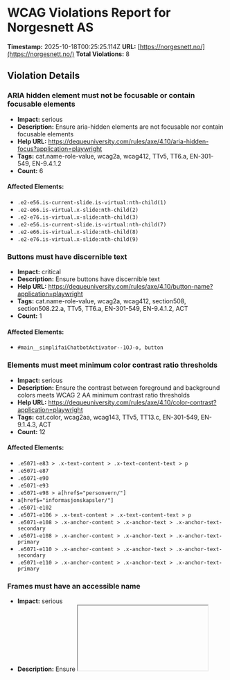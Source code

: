 # WCAG Violations Report for Norgesnett AS

**Timestamp:** 2025-10-18T00:25:25.114Z
**URL:** [https://norgesnett.no/](https://norgesnett.no/)
**Total Violations:** 8

## Violation Details

### ARIA hidden element must not be focusable or contain focusable elements

- **Impact:** serious
- **Description:** Ensure aria-hidden elements are not focusable nor contain focusable elements
- **Help URL:** https://dequeuniversity.com/rules/axe/4.10/aria-hidden-focus?application=playwright
- **Tags:** cat.name-role-value, wcag2a, wcag412, TTv5, TT6.a, EN-301-549, EN-9.4.1.2
- **Count:** 6

#### Affected Elements:

- `.e2-e56.is-current-slide.is-virtual:nth-child(1)`
- `.e2-e66.is-virtual.x-slide:nth-child(2)`
- `.e2-e76.is-virtual.x-slide:nth-child(3)`
- `.e2-e56.is-current-slide.is-virtual:nth-child(7)`
- `.e2-e66.is-virtual.x-slide:nth-child(8)`
- `.e2-e76.is-virtual.x-slide:nth-child(9)`

### Buttons must have discernible text

- **Impact:** critical
- **Description:** Ensure buttons have discernible text
- **Help URL:** https://dequeuniversity.com/rules/axe/4.10/button-name?application=playwright
- **Tags:** cat.name-role-value, wcag2a, wcag412, section508, section508.22.a, TTv5, TT6.a, EN-301-549, EN-9.4.1.2, ACT
- **Count:** 1

#### Affected Elements:

- `#main__simplifaiChatbotActivator--1OJ-o, button`

### Elements must meet minimum color contrast ratio thresholds

- **Impact:** serious
- **Description:** Ensure the contrast between foreground and background colors meets WCAG 2 AA minimum contrast ratio thresholds
- **Help URL:** https://dequeuniversity.com/rules/axe/4.10/color-contrast?application=playwright
- **Tags:** cat.color, wcag2aa, wcag143, TTv5, TT13.c, EN-301-549, EN-9.1.4.3, ACT
- **Count:** 12

#### Affected Elements:

- `.e5071-e83 > .x-text-content > .x-text-content-text > p`
- `.e5071-e87`
- `.e5071-e90`
- `.e5071-e93`
- `.e5071-e98 > a[href$="personvern/"]`
- `a[href$="informasjonskapsler/"]`
- `.e5071-e102`
- `.e5071-e106 > .x-text-content > .x-text-content-text > p`
- `.e5071-e108 > .x-anchor-content > .x-anchor-text > .x-anchor-text-secondary`
- `.e5071-e108 > .x-anchor-content > .x-anchor-text > .x-anchor-text-primary`
- `.e5071-e110 > .x-anchor-content > .x-anchor-text > .x-anchor-text-secondary`
- `.e5071-e110 > .x-anchor-content > .x-anchor-text > .x-anchor-text-primary`

### Frames must have an accessible name

- **Impact:** serious
- **Description:** Ensure <iframe> and <frame> elements have an accessible name
- **Help URL:** https://dequeuniversity.com/rules/axe/4.10/frame-title?application=playwright
- **Tags:** cat.text-alternatives, wcag2a, wcag412, section508, section508.22.i, TTv5, TT12.d, EN-301-549, EN-9.4.1.2
- **Count:** 1

#### Affected Elements:

- `#main__simplifaiChatbotActivator--1OJ-o`

### Alternative text of images should not be repeated as text

- **Impact:** minor
- **Description:** Ensure image alternative is not repeated as text
- **Help URL:** https://dequeuniversity.com/rules/axe/4.10/image-redundant-alt?application=playwright
- **Tags:** cat.text-alternatives, best-practice
- **Count:** 4

#### Affected Elements:

- `img[alt="Strømbrudd"]`
- `img[alt="Faktura"]`
- `img[alt="Nettleie"]`
- `img[alt="Han-port"]`

### Links must have discernible text

- **Impact:** serious
- **Description:** Ensure links have discernible text
- **Help URL:** https://dequeuniversity.com/rules/axe/4.10/link-name?application=playwright
- **Tags:** cat.name-role-value, wcag2a, wcag244, wcag412, section508, section508.22.a, TTv5, TT6.a, EN-301-549, EN-9.2.4.4, EN-9.4.1.2, ACT
- **Count:** 6

#### Affected Elements:

- `.e2-e87`
- `.e2-e89`
- `.e5071-e115`
- `.e5071-e117`
- `.e5071-e119`
- `.e5071-e121`

### <ul> and <ol> must only directly contain <li>, <script> or <template> elements

- **Impact:** serious
- **Description:** Ensure that lists are structured correctly
- **Help URL:** https://dequeuniversity.com/rules/axe/4.10/list?application=playwright
- **Tags:** cat.structure, wcag2a, wcag131, EN-301-549, EN-9.1.3.1
- **Count:** 1

#### Affected Elements:

- `.e5071-e84`

### <li> elements must be contained in a <ul> or <ol>

- **Impact:** serious
- **Description:** Ensure <li> elements are used semantically
- **Help URL:** https://dequeuniversity.com/rules/axe/4.10/listitem?application=playwright
- **Tags:** cat.structure, wcag2a, wcag131, EN-301-549, EN-9.1.3.1
- **Count:** 3

#### Affected Elements:

- `.e5071-e85`
- `.e5071-e88`
- `.e5071-e91`

